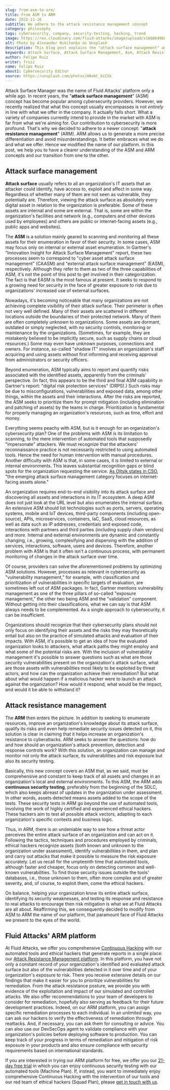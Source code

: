 ```yaml
---
slug: from-asm-to-arm/
title: From ASM to ARM
date: 2022-11-16
subtitle: We adhere to the attack resistance management concept
category: philosophy
tags: cybersecurity, company, security-testing, hacking, trend
image: https://res.cloudinary.com/fluid-attacks/image/upload/v1668649683/blog/from-asm-to-arm/cover_from_asm_to_arm.webp
alt: Photo by Alexander Nikitenko on Unsplash
description: This blog post explains the "attack surface management" and "attack resistance management" concepts and our transition from one to the other.
keywords: Attack Surface, Attack Surface Management, Asm, Attack Resistance Management, Arm,Vulnerability Management, Exposure Management, Ethical Hacking, Pentesting
author: Felipe Ruiz
writer: fruiz
name: Felipe Ruiz
about1: Cybersecurity Editor
source: https://unsplash.com/photos/H6obC_biCSk
---
```


Attack Surface Manager was the name of Fluid Attacks' platform
only a while ago.
In recent years,
the "**attack surface management**" (ASM) concept has become popular
among cybersecurity providers.
However,
we recently realized that
what this concept usually encompasses is not *entirely* in line
with what we offer in the company.
It actually falls short.
What a variety of companies currently intend to provide in the market with ASM
is far from what we're aiming for.
Our contribution to cybersecurity is more profound.
That's why we decided to adhere to a newer concept:
"**attack resistance management**" (ARM).
ARM allows us to generate a more precise differentiation
and avoid misunderstandings.
It better embraces what we do and what we offer.
Hence we modified the name of our platform.
In this post,
we help you to have a clearer understanding of the ASM and ARM concepts
and our transition from one to the other.

## Attack surface management

**Attack surface** usually refers to all an organization's IT assets
that an attacker could identify,
have access to,
exploit and affect in some way.
Regardless of whether many of them are not seen as vulnerable,
they potentially are.
Therefore,
viewing the attack surface as absolutely every digital asset
in relation to the organization
is preferable.
Some of these assets are internal and some are external.
That is,
some are within the organization's facilities and network
(e.g., computers and other devices used by employees)
and others are public or internet-facing assets
(e.g., public apps and websites).

The **ASM** is a solution
mainly geared to scanning and monitoring all these assets
for their enumeration in favor of their security.
In some cases,
ASM may focus only on internal or external asset enumeration.
In Gartner's "Innovation Insight for Attack Surface Management" report,
these two processes seem to correspond
to "cyber asset attack surface management" (CAASM)
and "external attack surface management" (EASM),
respectively.
Although they refer to them as two of the three capabilities of ASM,
it's not the point of this post to get involved in their categorization.
The fact is that EASM is the most famous at present.
It seeks to respond to a growing need for security
in the face of greater exposure to risk
due to organizations' increased use of external surfaces.

Nowadays,
it's becoming noticeable that
many organizations are not achieving complete visibility
of their attack surface.
Their perimeter is often not very well defined.
Many of their assets are scattered in different locations
outside the boundaries of their protected network.
Many of them are often completely unknown to organizations.
Some assets are dormant,
outdated or simply neglected,
with no security controls,
monitoring or maintenance by the organizations.
(Sometimes,
for example,
they are mistakenly believed to be implicitly secure,
such as supply chains or cloud resources.)
Some may even have unknown purposes,
connections and owners.
For instance,
so-called "shadow IT" involves an organization's staff
acquiring and using assets
without first informing and receiving approval from administrators
or security officers.

Beyond enumeration,
ASM typically aims to report and quantify risks
associated with the identified assets,
apparently from the criminals' perspective.
(In fact,
this appears to be the third and final ASM capability in Gartner's report:
"digital risk protection services" (DRPS).)
Such risks may be due to misconfigurations,
vulnerabilities and exposed data,
among other things,
within the assets and their interactions.
After the risks are reported,
the ASM seeks to prioritize them for prompt mitigation
(including elimination and patching of assets)
by the teams in charge.
Prioritization is fundamental
for properly managing an organization's resources,
such as time, effort and money.

Everything seems peachy with ASM,
but is it enough for an organization's cybersecurity plan?
One of the problems with ASM is its limitation to scanning,
to the mere intervention of automated tools
that supposedly "impersonate" attackers.
We must recognize that
the attackers' reconnaissance practice is not necessarily restricted
to using automated tools.
Hence the need for human intervention with manual procedures.
Another difficulty with ASM is that,
in some cases,
it is limited to external or internal environments.
This leaves substantial recognition gaps or blind spots for the organization
requesting the service.
[As Oltsik states in CSO](https://www.csoonline.com/article/3648998/look-for-attack-surface-management-to-go-mainstream-in-2022.html),
"the emerging attack surface management category
focuses on internet-facing assets alone."

An organization requires end-to-end visibility into its attack surface
and discovering all assets and interactions in its IT ecosystem.
A deep ASM does not just look at the URL level
but also enumerates the internal surface.
An extensive ASM should list technologies such as ports,
servers, operating systems, mobile and IoT devices,
third-party components
(including open-source),
APIs, microservices, containers,
IaC, SaaS, cloud resources,
as well as data such as IP addresses,
credentials and exposed code,
interactions with partners and third parties
(including supply chain vendors)
and more.
Internal and external environments are dynamic and constantly changing,
i.e., growing,
complexifying and dispersing with the addition of services,
interactions, software, users and devices.
Therefore,
another problem with ASM is that
it often isn't a continuous process,
with permanent monitoring of changes in the attack surface over time.

Of course,
providers can solve the aforementioned problems
by optimizing ASM solutions.
However,
processes as relevant in cybersecurity
as "vulnerability management,"
for example,
with classification and prioritization of vulnerabilities
in specific targets of evaluation,
are sometimes left out of ASM packages.
In fact,
Gartner mentions vulnerability management as one of the three pillars
of so-called "exposure management,"
the other two being ASM and the "validation" component.
Without getting into their classifications,
what we can say is that ASM always needs to be complemented.
As a single approach to cybersecurity,
it can be insufficient.

Organizations should recognize that
their cybersecurity plans should not only focus on identifying their assets
and the risks they may theoretically entail
but also on the practice of simulated attacks
and evaluation of their impacts.
With ASM,
it's possible to get an idea
of how the evaluated organization looks to attackers,
what attack paths they might employ
and what some of the potential risks are.
With the inclusion of vulnerability management
it's possible to answer questions
such as what are those security vulnerabilities
present on the organization's attack surface,
what are those assets with vulnerabilities
most likely to be exploited by threat actors,
and how can the organization achieve their remediation?
But what about what would happen if a malicious hacker were to launch an attack
against the organization?
How would it respond,
what would be the impact,
and would it be able to withstand it?

## Attack resistance management

The **ARM** then enters the picture.
In addition to seeking to enumerate resources,
improve an organization's knowledge about its attack surface,
qualify its risks
and even help remediate security issues detected on it,
this solution is clear in claiming that
it helps increase an organization's resistance to cyberattacks.
ARM seeks to answer the questions:
how do and how should an organization's attack prevention,
detection and response controls work?
With this solution,
an organization can manage and monitor not only the attack surface,
its vulnerabilities and risk exposure
but also its security testing.

Basically,
this new concept covers an ASM that,
as we said,
must be comprehensive and constant
to keep track of all assets and changes in an organization's local
and external environments.
To this ASM,
the ARM adds **continuous security testing**,
preferably from the beginning of the SDLC,
which also keeps abreast of updates
in the organization under assessment.
In other words,
assets detected means assets added to the scope of the tests.
These security tests in ARM go beyond the use of automated tools,
involving the work of highly certified and experienced ethical hackers.
These hackers aim to test all possible attack vectors,
adapting to each organization's specific contexts and business logic.

Thus,
in ARM,
there is an undeniable way to see
how a threat actor perceives the entire attack surface of an organization
and can act on it.
Following the tactics,
techniques and procedures employed by criminals,
ethical hackers recognize assets
(both known and unknown to the organization under assessment),
identify vulnerabilities in them,
and plan and carry out attacks that make it possible
to measure the risk exposure accurately.
Let us recall for the umpteenth time that
automated tools,
although faster and cheaper,
focus only on detecting common and well-known vulnerabilities.
To find those security issues outside the tools' databases,
i.e., those unknown to them,
often more complex and of greater severity,
and,
of course,
to exploit them,
come the ethical hackers.

On balance,
helping your organization know its entire attack surface,
identifying its security weaknesses,
and testing its response and resistance to real attacks
to encourage then risk mitigation
is what we at Fluid Attacks are all about.
Reaffirming this,
we consequently decided to modify from ASM to ARM
the name of our platform,
that paramount face of Fluid Attacks
we present to the eyes of the world.

## Fluid Attacks' ARM platform

At Fluid Attacks,
we offer you comprehensive [Continuous Hacking](../../services/continuous-hacking/)
with our automated tools and ethical hackers
that generate reports in a single place:
our [Attack Resistance Management platform](https://app.fluidattacks.com/).
In this platform,
you have not only a constant record
of your organization's identified and evaluated attack surface
but also of the vulnerabilities detected in it over time
and of your organization's exposure to risk.
There you receive extensive details on our findings
that make it easier for you to prioritize vulnerabilities for remediation.
From the attack resistance posture,
we provide you with evidence of the exploitation
and impact of our simulated and controlled attacks.
We also offer recommendations to your team of developers
to consider for remediation,
hopefully also serving as feedback
for their future development practices.
Indeed,
on our ARM platform,
you can assign specific remediation processes to each individual.
In an unlimited way,
you can ask our hackers to verify
the effectiveness of remediation through reattacks.
And,
if necessary,
you can ask them for consulting or advice.
You can also use our DevSecOps agent
to validate compliance with your organization's policies
before deploying software to production.
You can keep track of your progress in terms of remediation
and mitigation of risk exposure in your products
and also ensure compliance with security requirements
based on international standards.

If you are interested in trying our ARM platform for free,
we offer you our [21-day free trial](../../free-trial/)
in which you can enjoy continuous security testing
with our automated tools
(Machine Plan).
If,
instead,
you want to immediately enjoy comprehensive Continuous Hacking
with the intervention of our tools and our red team of ethical hackers
(Squad Plan),
please [get in touch with us](../../contact-us/).
